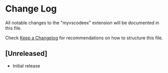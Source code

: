 # Change Log

All notable changes to the "myvscodeex" extension will be documented in this file.

Check [Keep a Changelog](http://keepachangelog.com/) for recommendations on how to structure this file.

## [Unreleased]

- Initial release